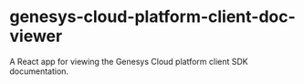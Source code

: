 # genesys-cloud-platform-client-doc-viewer

A React app for viewing the Genesys Cloud platform client SDK documentation.
